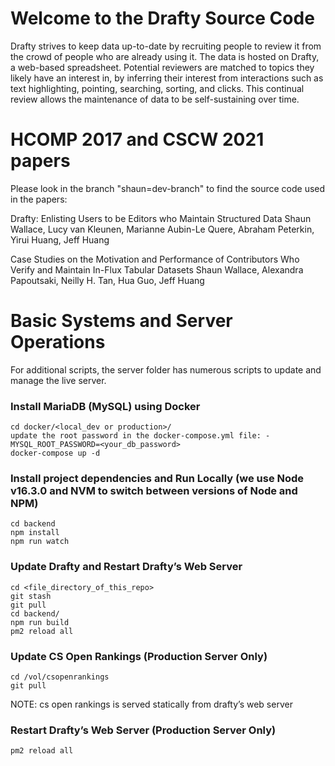 # Welcome to the Drafty Source Code

Drafty strives to keep data up-to-date by recruiting people to review it from the crowd of people who are already using it. The data is hosted on Drafty, a web-based spreadsheet. Potential reviewers are matched to topics they likely have an interest in, by inferring their interest from interactions such as text highlighting, pointing, searching, sorting, and clicks. This continual review allows the maintenance of data to be self-sustaining over time.

# HCOMP 2017 and CSCW 2021 papers

Please look in the branch "shaun=dev-branch" to find the source code used in the papers:

Drafty: Enlisting Users to be Editors who Maintain Structured Data
Shaun Wallace, Lucy van Kleunen, Marianne Aubin-Le Quere, Abraham Peterkin, Yirui Huang, Jeff Huang

Case Studies on the Motivation and Performance of Contributors Who Verify and Maintain In-Flux Tabular Datasets
Shaun Wallace, Alexandra Papoutsaki, Neilly H. Tan, Hua Guo, Jeff Huang

# Basic Systems and Server Operations
For additional scripts, the server folder has numerous scripts to update and manage the live server.

### Install MariaDB (MySQL) using Docker


    cd docker/<local_dev or production>/
    update the root password in the docker-compose.yml file: - MYSQL_ROOT_PASSWORD=<your_db_password>
    docker-compose up -d


### Install project dependencies and Run Locally (we use Node v16.3.0 and NVM to switch between versions of Node and NPM)

    cd backend
    npm install
    npm run watch
    

### Update Drafty and Restart Drafty’s Web Server

    cd <file_directory_of_this_repo>
    git stash
    git pull
    cd backend/
    npm run build
    pm2 reload all

### Update CS Open Rankings (Production Server Only)

    cd /vol/csopenrankings
    git pull
NOTE: cs open rankings is served statically from drafty’s web server


### Restart Drafty’s Web Server (Production Server Only)

    pm2 reload all
